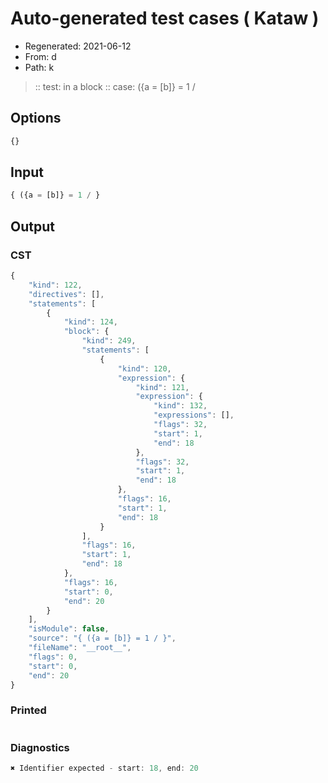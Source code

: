 # Auto-generated test cases ( Kataw )
- Regenerated: 2021-06-12
- From: d
- Path: k
> :: test: in a block
> :: case: ({a = [b]} = 1 /
## Options

`````js
{}
`````
## Input

`````js
{ ({a = [b]} = 1 / }
`````
## Output

### CST

```javascript
{
    "kind": 122,
    "directives": [],
    "statements": [
        {
            "kind": 124,
            "block": {
                "kind": 249,
                "statements": [
                    {
                        "kind": 120,
                        "expression": {
                            "kind": 121,
                            "expression": {
                                "kind": 132,
                                "expressions": [],
                                "flags": 32,
                                "start": 1,
                                "end": 18
                            },
                            "flags": 32,
                            "start": 1,
                            "end": 18
                        },
                        "flags": 16,
                        "start": 1,
                        "end": 18
                    }
                ],
                "flags": 16,
                "start": 1,
                "end": 18
            },
            "flags": 16,
            "start": 0,
            "end": 20
        }
    ],
    "isModule": false,
    "source": "{ ({a = [b]} = 1 / }",
    "fileName": "__root__",
    "flags": 0,
    "start": 0,
    "end": 20
}
```

### Printed

```javascript

```

### Diagnostics

```javascript
✖ Identifier expected - start: 18, end: 20

```

